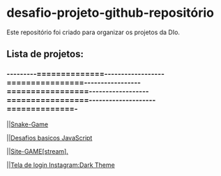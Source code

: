 # desafio-projeto-github-repositório
Este repositório foi criado para organizar os projetos da DIo.


## Lista de projetos:

### ---------==============------------------================-----------------=================------------------=================--------------------==============-
||[Snake-Game](https://github.com/JWsley/Projeto-Gaming-Stream-.git)

||[Desafios basicos JavaScript](https://github.com/JWsley/Desafio-javaScript-DIO.git)

||[Site-GAME[stream].](https://github.com/JWsley/Projeto-Gaming-Stream-.git)

||[Tela de login Instagram:Dark Theme](https://github.com/JWsley/projeto-instagram.git)
